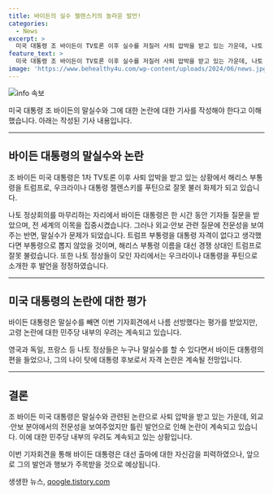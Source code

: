 ```yaml
---
title: 바이든의 실수 젤렌스키의 놀라운 발언!
categories:
  - News
excerpt: >
  미국 대통령 조 바이든이 TV토론 이후 실수를 저질러 사퇴 압박을 받고 있는 가운데, 나토 정상회의에서의 기자회견에서도 말실수를 저질러 논란이 되고 있다. 이에도 불구하고 외교·안보 관련 질문에 전문성을 보여주며 대선 완주 의지를 공개적으로 전했지만, 고령 논란에 대한 우려는 여전히 민주당 내부에서 계속되고 있다.
feature_text: >
  미국 대통령 조 바이든이 TV토론 이후 실수를 저질러 사퇴 압박을 받고 있는 가운데, 나토 정상회의에서의 기자회견에서도 말실수를 저질러 논란이 되고 있다. 이에도 불구하고 외교·안보 관련 질문에 전문성을 보여주며 대선 완주 의지를 공개적으로 전했지만, 고령 논란에 대한 우려는 여전히 민주당 내부에서 계속되고 있다.
image: 'https://www.behealthy4u.com/wp-content/uploads/2024/06/news.jpg'
---
```


<p><img src="https://www.behealthy4u.com/wp-content/uploads/2024/06/news.jpg" alt="info 속보" /></p>

<p>미국 대통령 조 바이든의 말실수와 그에 대한 논란에 대한 기사를 작성해야 한다고 이해했습니다. 아래는 작성된 기사 내용입니다.</p>

<hr />

<h2 data-ke-size="size26">바이든 대통령의 말실수와 논란</h2>

<p>조 바이든 미국 대통령은 1차 TV토론 이후 사퇴 압박을 받고 있는 상황에서 해리스 부통령을 트럼프로, 우크라이나 대통령 젤렌스키를 푸틴으로 잘못 불러 화제가 되고 있습니다.</p>

<p data-ke-size="size16">나토 정상회의를 마무리하는 자리에서 바이든 대통령은 한 시간 동안 기자들 질문을 받았으며, 전 세계의 이목을 집중시켰습니다. 그러나 외교·안보 관련 질문에 전문성을 보여주는 반면, 말실수가 문제가 되었습니다. 트럼프 부통령을 대통령 자격이 없다고 생각했다면 부통령으로 뽑지 않았을 것이며, 해리스 부통령 이름을 대선 경쟁 상대인 트럼프로 잘못 불렀습니다. 또한 나토 정상들이 모인 자리에서는 우크라이나 대통령을 푸틴으로 소개한 후 발언을 정정하였습니다.</p>

<hr />

<h2 data-ke-size="size26">미국 대통령의 논란에 대한 평가</h2>

<p>바이든 대통령은 말실수를 빼면 이번 기자회견에서 나름 선방했다는 평가를 받았지만, 고령 논란에 대한 민주당 내부의 우려는 계속되고 있습니다.</p>

<p data-ke-size="size16">영국과 독일, 프랑스 등 나토 정상들은 누구나 말실수를 할 수 있다면서 바이든 대통령의 편을 들었으나, 그의 나이 탓에 대통령 후보로서 자격 논란은 계속될 전망입니다.</p>

<hr />

<h2 data-ke-size="size26">결론</h2>

<p>조 바이든 미국 대통령은 말실수와 관련된 논란으로 사퇴 압박을 받고 있는 가운데, 외교·안보 분야에서의 전문성을 보여주었지만 틀린 발언으로 인해 논란이 계속되고 있습니다. 이에 대한 민주당 내부의 우려도 계속되고 있는 상황입니다.</p>

<p>이번 기자회견을 통해 바이든 대통령은 대선 출마에 대한 자신감을 피력하였으나, 앞으로 그의 발언과 행보가 주목받을 것으로 예상됩니다.</p>
생생한 뉴스, <a href="https://qoogle.tistory.com" rel="dofollow">qoogle.tistory.com</a>


